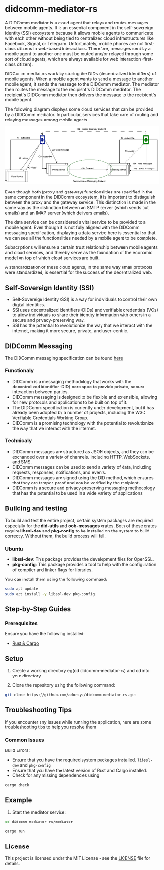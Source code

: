 # didcomm-mediator-rs

A DIDComm mediator is a cloud agent that relays and routes messages between mobile agents. It is an essential component in the self-sovereign identity (SSI) ecosystem because it allows mobile agents to communicate with each other without being tied to centralized cloud infrastructures like Facebook, Signal, or Telegram. Unfortunately, mobile phones are not first-class citizens in web-based interactions. Therefore, messages sent by a mobile agent to another one must be routed and/or relayed through some sort of cloud agents, which are always available for web interaction (first-class citizen).

DIDComm mediators work by storing the DIDs (decentralized identifiers) of mobile agents. When a mobile agent wants to send a message to another mobile agent, it sends the message to the DIDComm mediator. The mediator then routes the message to the recipient's DIDComm mediator. The recipient's DIDComm mediator then delivers the message to the recipient's mobile agent.

The following diagram displays some cloud services that can be provided by a DIDComm mediator. In particular, services that take care of routing and relaying messages among mobile agents.

![sample cloud services](./mediator-server/docs/basic-arch.png)

Even though both (proxy and gateway) functionalities are specified in the same component in the DIDComm ecosystem, it is important to distinguish between the proxy and the gateway service. This distinction is made in the same way as the distinction between an SMTP server (which sends out emails) and an IMAP server (which delivers emails).

The data service can be considered a vital service to be provided to a mobile agent. Even though it is not fully aligned with the DIDComm messaging specification, displaying a data service here is essential so that we can see all the functionalities needed by a mobile agent to be complete.

Subscriptions will ensure a certain trust relationship between mobile agents and cloud services, and thereby serve as the foundation of the economic model on top of which cloud services are built.

A standardization of these cloud agents, in the same way email protocols were standardized, is essential for the success of the decentralized web.

## Self-Sovereign Identity (SSI)

* Self-Sovereign Identity (SSI) is a way for individuals to control their own digital identities.
* SSI uses decentralized identifiers (DIDs) and verifiable credentials (VCs) to allow individuals to share their identity information with others in a secure and privacy-preserving way.
* SSI has the potential to revolutionize the way that we interact with the internet, making it more secure, private, and user-centric.

## DIDComm Messaging

The DIDComm messaging specification can be found [here](https://identity.foundation/didcomm-messaging/spec/)

### Functionaly

* DIDComm is a messaging methodology that works with the decentralized identifier (DID) core spec to provide private, secure interaction between parties.
* DIDComm messaging is designed to be flexible and extensible, allowing for new protocols and applications to be built on top of it.
* The DIDComm specification is currently under development, but it has already been adopted by a number of projects, including the W3C Verifiable Credentials Working Group.
* DIDComm is a promising technology with the potential to revolutionize the way that we interact with the internet.

### Technicaly

* DIDComm messages are structured as JSON objects, and they can be exchanged over a variety of channels, including HTTP, WebSockets, and SMS.
* DIDComm messages can be used to send a variety of data, including requests, responses, notifications, and events.
* DIDComm messages are signed using the DID method, which ensures that they are tamper-proof and can be verified by the recipient.
* DIDComm is a secure and privacy-preserving messaging methodology that has the potential to be used in a wide variety of applications.

## Building and testing

To build and test the entire project, certain system packages are required especially for the **did-utils** and **oob-messages** crates. Both of these crates require **libssl-dev** and **pkg-config** to be installed on the system to build correctly. Without them, the build process will fail.

### Ubuntu

* **libssl-dev**: This package provides the development files for OpenSSL.
* **pkg-config**: This package provides a tool to help with the configuration of compiler and linker flags for libraries.  

You can install them using the following command:

```sh
sudo apt update
sudo apt install -y libssl-dev pkg-config
```

## Step-by-Step Guides

### Prerequisites
Ensure you have the following installed:
 * [Rust & Cargo](https://www.rust-lang.org/tools/install)

## Setup
1. Create a working directory eg(cd didcomm-mediator-rs) and cd into your directory.

 2. Clone the repository using the following command:
```sh
git clone https://github.com/adorsys/didcomm-mediator-rs.git
```

## Troubleshooting Tips
If you encounter any issues while running the application, here are some troubleshooting tips to help you resolve them
 
 ### Common Issues

   Build Errors:
  * Ensure that you have the required system packages installed. `libssl-dev` and `pkg-config` 
  * Ensure that you have the latest version of Rust and Cargo installed.
  * Check for any missing dependencies using 
```sh
cargo check
```

## Example
 1. Start the mediator service:

```sh
cd didcomm-mediator-rs/mediator
```
```sh
cargo run
```

## License
This project is licensed under the MIT License - see the [LICENSE](LICENSE) file for details.
